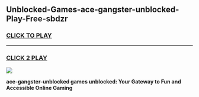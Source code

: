 
## Unblocked-Games-ace-gangster-unblocked-Play-Free-sbdzr
<h3>
<a href="https://premium76.site?title=ace-gangster-unblocked&ref=20M">CLICK TO PLAY</a></h3>
<hr>

<h3>
<a href="https://premium76.site?title=ace-gangster-unblocked&ref=20M">CLICK 2 PLAY</a>
  
</h3>

<a href="https://premium76.site?title=ace-gangster-unblocked&ref=19M"><img src="https://clearcache.store/games.png"></a>


**ace-gangster-unblocked games unblocked: Your Gateway to Fun and Accessible Online Gaming**
